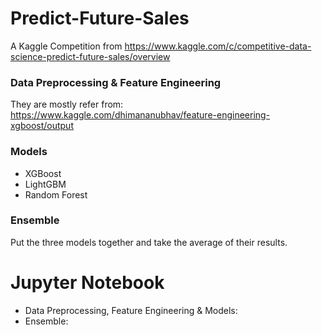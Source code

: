 # Predict-Future-Sales
A Kaggle Competition from https://www.kaggle.com/c/competitive-data-science-predict-future-sales/overview

### Data Preprocessing & Feature Engineering
They are mostly refer from: https://www.kaggle.com/dhimananubhav/feature-engineering-xgboost/output

### Models
* XGBoost
* LightGBM
* Random Forest

### Ensemble

Put the three models together and take the average of their results.

# Jupyter Notebook
* Data Preprocessing, Feature Engineering & Models: 
* Ensemble:
